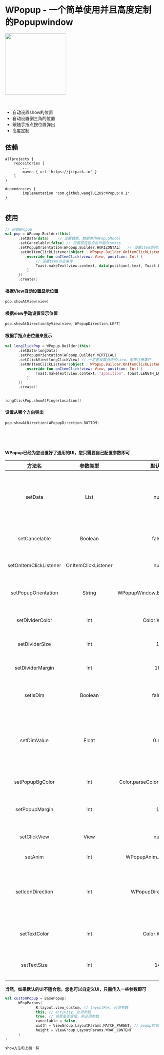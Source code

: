 # WPopup - 一个简单使用并且高度定制的Popupwindow

<img src="https://raw.githubusercontent.com/wanglu1209/WPopup/master/img/gif.gif" width="200" hegiht="400" align=center />

<br/>
<br/>
<br/>

- 自动设置show的位置
- 自动设置倒三角的位置
- 跟随手指点按位置弹出
- 高度定制

## 依赖

```Gradle
allprojects {
	repositories {
		...
		maven { url 'https://jitpack.io' }
	}
}

dependencies {
        implementation 'com.github.wanglu1209:WPopup:0.1'
}
	
```


## 使用

```Kotlin
// 创建WPopup
val pop = WPopup.Builder(this)
      .setData(data)    // 设置数据，数据类为WPopupModel
      .setCancelable(false) // 设置是否能点击外面dismiss
      .setPopupOrientation(WPopup.Builder.HORIZONTAL)   // 设置item排列方向 默认为竖向排列
      .setOnItemClickListener(object : WPopup.Builder.OnItemClickListener {
          override fun onItemClick(view: View, position: Int) {
              // 设置item点击事件
              Toast.makeText(view.context, data[position].text, Toast.LENGTH_LONG).show()
          }
      })
      .create()

```

#### 根据View自动设置显示位置
```Kotlin      
pop.showAtView(view)
```

#### 根据view手动设置显示位置
```Kotlin      
pop.showAtDirectionByView(view, WPopupDirection.LEFT)
```

#### 根据手指点击位置来显示
```Kotlin
val longClickPop = WPopup.Builder(this)
      .setData(longData)
      .setPopupOrientation(WPopup.Builder.VERTICAL)
      .setClickView(longClickView) // 一定要设置点击的view，用来注册事件
      .setOnItemClickListener(object : WPopup.Builder.OnItemClickListener {
          override fun onItemClick(view: View, position: Int) {
              Toast.makeText(view.context, "$position", Toast.LENGTH_LONG).show()
          }
      })
      .create()
      
      
longClickPop.showAtFingerLocation()
```

#### 设置从哪个方向弹出
```Kotlin
pop.showAtDirection(WPopupDirection.BOTTOM)
```

<br/><br/><br/>

**WPopup已经为您设置好了通用的UI，您只需要自己配置参数即可**


方法名|参数类型|默认值|备注
:---:|:--:|:---:|:-:
setData|List<WPopupModel>|null|设置数据 参数为一个字符串，一个图片的resId
setCancelable|Boolean|false|设置点击外面是否能dismiss
setOnItemClickListener|OnItemClickListener|null|设置item点击事件
setPopupOrientation|String|WPopupWindow.Builder.VERTICAL|设置item的排列方向
setDividerColor|Int|Color.WHITE|设置分割线的颜色 
setDividerSize|Int|1|设置分割线的粗细
setDividerMargin|Int|10|设置分割线边距
setIsDim|Boolean|false|设置弹出时背景是否半透明
setDimValue|Float|0.4f|设置背景半透明的值  0.1f - 1f 值越大，越接近透明
setPopupBgColor|Int|Color.parseColor("#CC000000")|设置弹出背景颜色
setPopupMargin|Int|1|设置弹出时和view的距离
setClickView|View|null|设置长按事件的view
setAnim|Int|WPopupAnim.ANIM_ALPHA|设置动画
setIconDirection|Int|WPopupDirection.LEFT|设置icon的方向 如果data中设置了图片的话
setTextColor|Int|Color.WHITE|设置item中text的颜色
setTextSize|Int|14|设置item中text的大小


**当然，如果默认的UI不适合您，您也可以自定义UI，只需传入一些参数即可**

```Kotlin
val customPopup = BasePopup(
      WPopParams(
              R.layout.view_custom, // layoutRes，必须参数
              this, // activity，必须参数
              true, // 背景是否变暗，非必须参数
              cancelable = false,
              width = ViewGroup.LayoutParams.MATCH_PARENT, // popup的宽 只支持LayoutParams里的
              height = ViewGroup.LayoutParams.WRAP_CONTENT
      )
)

show方法和上面一样
```





